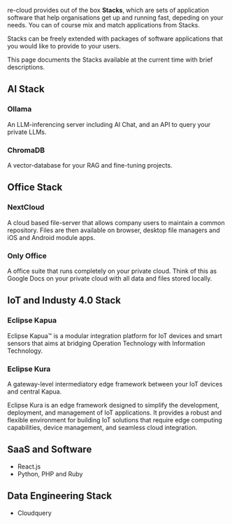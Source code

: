 re-cloud provides out of the box **Stacks**, which are sets of application software that help organisations get up and running fast, depeding on your needs. 
You can of course mix and match applications from Stacks.

Stacks can be freely extended with packages of software applications that you would like to provide to your users.

This page documents the Stacks available at the current time with brief descriptions.

## AI Stack

### Ollama

An LLM-inferencing server including AI Chat, and an API to query your private LLMs.

### ChromaDB

A vector-database for your RAG and fine-tuning projects.

## Office Stack

### NextCloud

A cloud based file-server that allows company users to maintain a common repository. 
Files are then available on browser, desktop file managers and iOS and Android module apps.

### Only Office

A office suite that runs completely on your private cloud. 
Think of this as Google Docs on your private cloud with all data and files stored locally.

## IoT and Industy 4.0 Stack

### Eclipse Kapua

Eclipse Kapua™ is a modular integration platform for IoT devices and smart sensors that aims at bridging Operation Technology with Information Technology.

### Eclipse Kura

A gateway-level intermediatory edge framework between your IoT devices and central Kapua.

Eclipse Kura is an edge framework designed to simplify the development, deployment, and management of IoT applications. It provides a robust and flexible environment for building IoT solutions that require edge computing capabilities, device management, and seamless cloud integration.

## SaaS and Software 

- React.js
- Python, PHP and Ruby

## Data Engineering Stack

- Cloudquery

